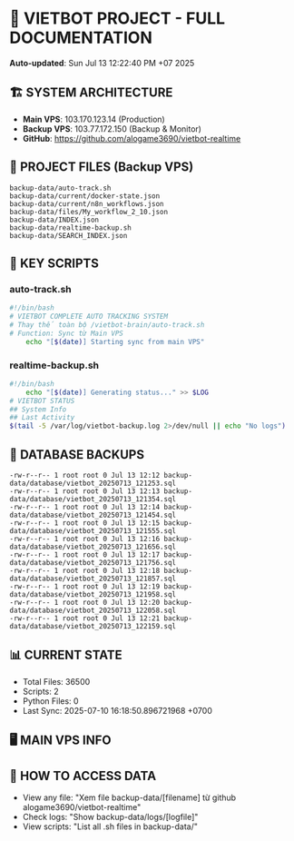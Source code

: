 # 🤖 VIETBOT PROJECT - FULL DOCUMENTATION
**Auto-updated**: Sun Jul 13 12:22:40 PM +07 2025

## 🏗️ SYSTEM ARCHITECTURE
- **Main VPS**: 103.170.123.14 (Production)
- **Backup VPS**: 103.77.172.150 (Backup & Monitor)
- **GitHub**: https://github.com/alogame3690/vietbot-realtime

## 📁 PROJECT FILES (Backup VPS)
```
backup-data/auto-track.sh
backup-data/current/docker-state.json
backup-data/current/n8n_workflows.json
backup-data/files/My_workflow_2_10.json
backup-data/INDEX.json
backup-data/realtime-backup.sh
backup-data/SEARCH_INDEX.json
```

## 🔧 KEY SCRIPTS
### auto-track.sh
```bash
#!/bin/bash
# VIETBOT COMPLETE AUTO TRACKING SYSTEM
# Thay thế toàn bộ /vietbot-brain/auto-track.sh
# Function: Sync từ Main VPS
    echo "[$(date)] Starting sync from main VPS"
```
### realtime-backup.sh
```bash
#!/bin/bash
    echo "[$(date)] Generating status..." >> $LOG
# VIETBOT STATUS
## System Info
## Last Activity
$(tail -5 /var/log/vietbot-backup.log 2>/dev/null || echo "No logs")
```

## 💾 DATABASE BACKUPS
```
-rw-r--r-- 1 root root 0 Jul 13 12:12 backup-data/database/vietbot_20250713_121253.sql
-rw-r--r-- 1 root root 0 Jul 13 12:13 backup-data/database/vietbot_20250713_121354.sql
-rw-r--r-- 1 root root 0 Jul 13 12:14 backup-data/database/vietbot_20250713_121454.sql
-rw-r--r-- 1 root root 0 Jul 13 12:15 backup-data/database/vietbot_20250713_121555.sql
-rw-r--r-- 1 root root 0 Jul 13 12:16 backup-data/database/vietbot_20250713_121656.sql
-rw-r--r-- 1 root root 0 Jul 13 12:17 backup-data/database/vietbot_20250713_121756.sql
-rw-r--r-- 1 root root 0 Jul 13 12:18 backup-data/database/vietbot_20250713_121857.sql
-rw-r--r-- 1 root root 0 Jul 13 12:19 backup-data/database/vietbot_20250713_121958.sql
-rw-r--r-- 1 root root 0 Jul 13 12:20 backup-data/database/vietbot_20250713_122058.sql
-rw-r--r-- 1 root root 0 Jul 13 12:21 backup-data/database/vietbot_20250713_122159.sql
```

## 📊 CURRENT STATE
- Total Files: 36500
- Scripts: 2
- Python Files: 0
- Last Sync: 2025-07-10 16:18:50.896721968 +0700

## 🖥️ MAIN VPS INFO


## 🚨 HOW TO ACCESS DATA
- View any file: "Xem file backup-data/[filename] từ github alogame3690/vietbot-realtime"
- Check logs: "Show backup-data/logs/[logfile]"
- View scripts: "List all .sh files in backup-data/"

